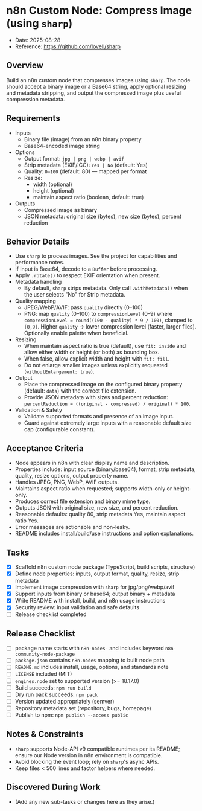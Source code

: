 # n8n Custom Node: Compress Image (using `sharp`)

- Date: 2025-08-28
- Reference: https://github.com/lovell/sharp

## Overview
Build an n8n custom node that compresses images using `sharp`. The node should accept a binary image or a Base64 string, apply optional resizing and metadata stripping, and output the compressed image plus useful compression metadata.

## Requirements
- Inputs
  - Binary file (image) from an n8n binary property
  - Base64-encoded image string
- Options
  - Output format: `jpg | png | webp | avif`
  - Strip metadata (EXIF/ICC): `Yes | No` (default: Yes)
  - Quality: `0–100` (default: 80) — mapped per format
  - Resize:
    - width (optional)
    - height (optional)
    - maintain aspect ratio (boolean, default: true)
- Outputs
  - Compressed image as binary
  - JSON metadata: original size (bytes), new size (bytes), percent reduction

## Behavior Details
- Use `sharp` to process images. See the project for capabilities and performance notes.
- If input is Base64, decode to a `Buffer` before processing.
- Apply `.rotate()` to respect EXIF orientation when present.
- Metadata handling
  - By default, `sharp` strips metadata. Only call `.withMetadata()` when the user selects "No" for Strip metadata.
- Quality mapping
  - JPEG/WebP/AVIF: pass `quality` directly (0–100)
  - PNG: map `quality` (0–100) to `compressionLevel` (0–9) where `compressionLevel = round((100 - quality) * 9 / 100)`, clamped to `[0,9]`. Higher `quality` → lower compression level (faster, larger files). Optionally enable palette when beneficial.
- Resizing
  - When maintain aspect ratio is true (default), use `fit: inside` and allow either width or height (or both) as bounding box.
  - When false, allow explicit width and height with `fit: fill`.
  - Do not enlarge smaller images unless explicitly requested (`withoutEnlargement: true`).
- Output
  - Place the compressed image on the configured binary property (default: `data`) with the correct file extension.
  - Provide JSON metadata with sizes and percent reduction: `percentReduction = ((original - compressed) / original) * 100`.
- Validation & Safety
  - Validate supported formats and presence of an image input.
  - Guard against extremely large inputs with a reasonable default size cap (configurable constant).

## Acceptance Criteria
- Node appears in n8n with clear display name and description.
- Properties include: input source (binary/base64), format, strip metadata, quality, resize options, output property name.
- Handles JPEG, PNG, WebP, AVIF outputs.
- Maintains aspect ratio when requested; supports width-only or height-only.
- Produces correct file extension and binary mime type.
- Outputs JSON with original size, new size, and percent reduction.
- Reasonable defaults: quality 80, strip metadata Yes, maintain aspect ratio Yes.
- Error messages are actionable and non-leaky.
- README includes install/build/use instructions and option explanations.

## Tasks
- [x] Scaffold n8n custom node package (TypeScript, build scripts, structure)
- [x] Define node properties: inputs, output format, quality, resize, strip metadata
- [x] Implement image compression with `sharp` for jpg/png/webp/avif
- [x] Support inputs from binary or base64; output binary + metadata
- [x] Write README with install, build, and n8n usage instructions
- [x] Security review: input validation and safe defaults
- [ ] Release checklist completed

## Release Checklist
- [ ] package name starts with `n8n-nodes-` and includes keyword `n8n-community-node-package`
- [ ] `package.json` contains `n8n.nodes` mapping to built node path
- [ ] `README.md` includes install, usage, options, and standards note
- [ ] `LICENSE` included (MIT)
- [ ] `engines.node` set to supported version (>= 18.17.0)
- [ ] Build succeeds: `npm run build`
- [ ] Dry run pack succeeds: `npm pack`
- [ ] Version updated appropriately (semver)
- [ ] Repository metadata set (repository, bugs, homepage)
- [ ] Publish to npm: `npm publish --access public`

## Notes & Constraints
- `sharp` supports Node-API v9 compatible runtimes per its README; ensure our Node version in n8n environment is compatible.
- Avoid blocking the event loop; rely on `sharp`'s async APIs.
- Keep files < 500 lines and factor helpers where needed.

## Discovered During Work
- (Add any new sub-tasks or changes here as they arise.)
